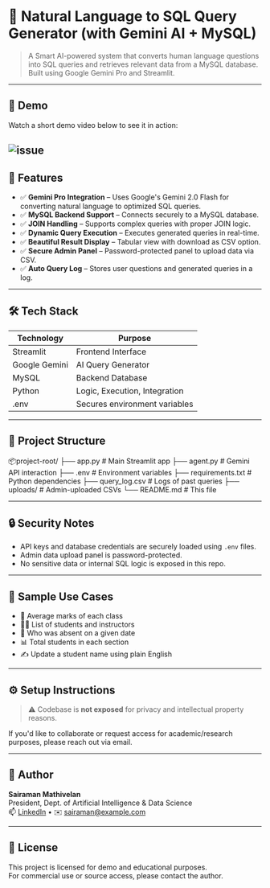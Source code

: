 # 💬 Natural Language to SQL Query Generator (with Gemini AI + MySQL)

> A Smart AI-powered system that converts human language questions into SQL queries and retrieves relevant data from a MySQL database. Built using Google Gemini Pro and Streamlit.

---

## 🎥 Demo

Watch a short demo video below to see it in action:  

![issue](full_demo.gif)
---

## 🚀 Features

- ✅ **Gemini Pro Integration** – Uses Google's Gemini 2.0 Flash for converting natural language to optimized SQL queries.
- ✅ **MySQL Backend Support** – Connects securely to a MySQL database.
- ✅ **JOIN Handling** – Supports complex queries with proper JOIN logic.
- ✅ **Dynamic Query Execution** – Executes generated queries in real-time.
- ✅ **Beautiful Result Display** – Tabular view with download as CSV option.
- ✅ **Secure Admin Panel** – Password-protected panel to upload data via CSV.
- ✅ **Auto Query Log** – Stores user questions and generated queries in a log.

---

## 🛠️ Tech Stack

| Technology     | Purpose                          |
|----------------|----------------------------------|
| Streamlit      | Frontend Interface               |
| Google Gemini  | AI Query Generator               |
| MySQL          | Backend Database                 |
| Python         | Logic, Execution, Integration    |
| .env           | Secures environment variables    |

---

## 📁 Project Structure

📦project-root/
├── app.py # Main Streamlit app
├── agent.py # Gemini API interaction
├── .env # Environment variables
├── requirements.txt # Python dependencies
├── query_log.csv # Logs of past queries
├── uploads/ # Admin-uploaded CSVs
└── README.md # This file


---

## 🔒 Security Notes

- API keys and database credentials are securely loaded using `.env` files.
- Admin data upload panel is password-protected.
- No sensitive data or internal SQL logic is exposed in this repo.

---

## 🧪 Sample Use Cases

- 🔢 Average marks of each class  
- 🧑‍🏫 List of students and instructors  
- 📅 Who was absent on a given date  
- 📊 Total students in each section  
- ✍️ Update a student name using plain English

---

## ⚙️ Setup Instructions

> ⚠️ Codebase is **not exposed** for privacy and intellectual property reasons.

If you'd like to collaborate or request access for academic/research purposes, please reach out via email.

---

## 🤝 Author

**Sairaman Mathivelan**  
President, Dept. of Artificial Intelligence & Data Science  
📫 [LinkedIn](https://www.linkedin.com/in/sairaman-mathivelan) • ✉️ sairaman@example.com

---

## 📄 License

This project is licensed for demo and educational purposes.  
For commercial use or source access, please contact the author.

